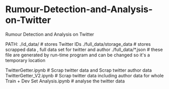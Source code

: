 # Rumour-Detection-and-Analysis-on-Twitter
Rumour Detection and Analysis on Twitter

PATH:
./id_data/     # stores Twitter IDs
./full_data/storage_data    # stores scrapped data , full data set for twitter and author
./full_data/*.json   # these file are generated by run-time program and can be changed so it's a temporary location

TwitterGetter.ipynb    # Scrap twitter data and Scrap twitter author data
TwitterGetter_V2.ipynb    # Scrap twitter data including author data for whole Train + Dev Set
Analysis.ipynb    # analyse the twitter data